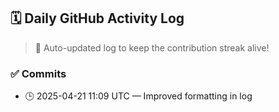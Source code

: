 ## 🗓️ Daily GitHub Activity Log

> 🤖 Auto-updated log to keep the contribution streak alive!

### ✅ Commits

- 🕒 2025-04-21 11:09 UTC — Improved formatting in log

